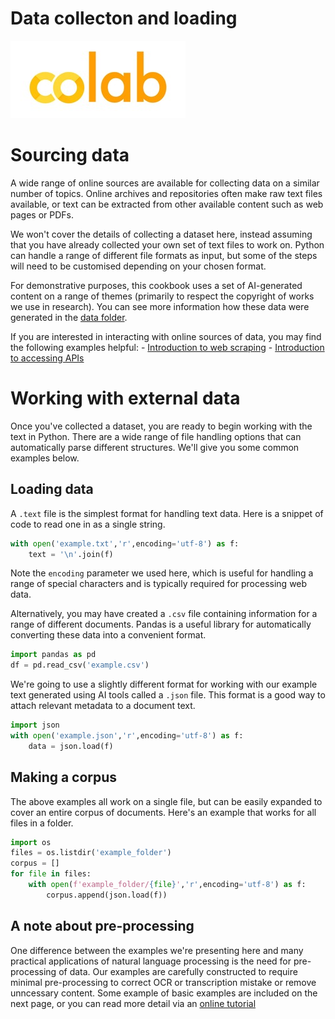 # Data collecton and loading

[![googlecolab](img/c.jpg)]()

# Sourcing data
A wide range of online sources are available for collecting data on a similar number of topics. Online archives and repositories often make raw text files available, or text can be extracted from other available content such as web pages or PDFs.

We won't cover the details of collecting a dataset here, instead assuming that you have already collected your own set of text files to work on. Python can handle a range of different file formats as input, but some of the steps will need to be customised depending on your chosen format.

For demonstrative purposes, this cookbook uses a set of AI-generated content on a range of themes (primarily to respect the copyright of works we use in research). You can see more information how these data were generated in the [data folder]().

If you are interested in interacting with online sources of data, you may find the following examples helpful:
    - [Introduction to web scraping](https://www.geeksforgeeks.org/python-web-scraping-tutorial/)
    - [Introduction to accessing APIs](https://www.dataquest.io/blog/python-api-tutorial/)

# Working with external data
Once you've collected a dataset, you are ready to begin working with the text in Python. There are a wide range of file handling options that can automatically parse different structures. We'll give you some common examples below.

## Loading data
A ``.text`` file is the simplest format for handling text data. Here is a snippet of code to read one in as a single string.
```python
with open('example.txt','r',encoding='utf-8') as f:
    text = '\n'.join(f)
```
Note the ``encoding`` parameter we used here, which is useful for handling a range of special characters and is typically required for processing web data.

Alternatively, you may have created a ``.csv`` file containing information for a range of different documents. Pandas is a useful library for automatically converting these data into a convenient format.

```python
import pandas as pd
df = pd.read_csv('example.csv')
```

We're going to use a slightly different format for working with our example text generated using AI tools called a ``.json`` file. This format is a good way to attach relevant metadata to a document text.

```python
import json
with open('example.json','r',encoding='utf-8') as f:
    data = json.load(f)
```

## Making a corpus
The above examples all work on a single file, but can be easily expanded to cover an entire corpus of documents. Here's an example that works for all files in a folder.
```python
import os
files = os.listdir('example_folder')
corpus = []
for file in files:
    with open(f'example_folder/{file}','r',encoding='utf-8') as f:
        corpus.append(json.load(f))
```

## A note about pre-processing
One difference between the examples we're presenting here and many practical applications of natural language processing is the need for pre-processing of data. Our examples are carefully constructed to require minimal pre-processing to correct OCR or transcription mistake or remove unncessary content. Some example of basic examples are included on the next page, or you can read more detail via an [online tutorial](https://www.geeksforgeeks.org/text-preprocessing-in-python-set-1/)
